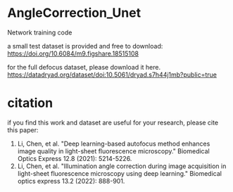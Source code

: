 # AngleCorrection_Unet
Network training code

a small test dataset is provided and free to download:
https://doi.org/10.6084/m9.figshare.18515108


for the full defocus dataset, please download it here.
https://datadryad.org/dataset/doi:10.5061/dryad.s7h44j1mb?public=true

# citation
if you find this work and dataset are useful for your research, please cite this paper:

1. Li, Chen, et al. "Deep learning-based autofocus method enhances image quality in light-sheet fluorescence microscopy." Biomedical Optics Express 12.8 (2021): 5214-5226.
2. Li, Chen, et al. "Illumination angle correction during image acquisition in light-sheet fluorescence microscopy using deep learning." Biomedical optics express 13.2 (2022): 888-901.
